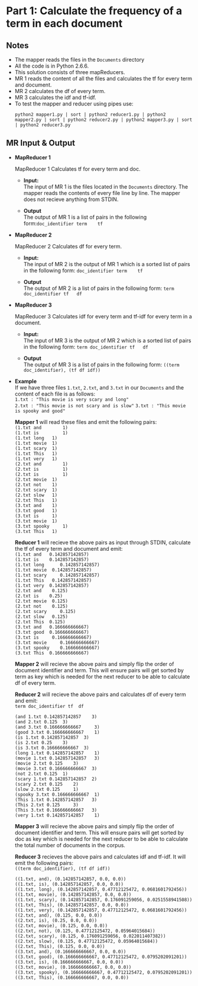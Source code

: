 # Part 1:  Calculate the frequency of a term in each document

## Notes
* The mapper reads the files in the `Documents` directory
* All the code is in Python 2.6.6.
* This solution consists of three mapReducers.
* MR 1 reads the content of all the files and calculates the tf for every term and document.
* MR 2 calculates the df of every term.
* MR 3 calculates the idf and tf-idf.
* To test the mapper and reducer using pipes use:  
    ```
    python2 mapper1.py | sort | python2 reducer1.py | python2 mapper2.py | sort | python2 reducer2.py | python2 mapper3.py | sort | python2 reducer3.py
    ```


## MR Input & Output
* **MapReducer 1**

  MapReducer 1 Calculates tf for every term and doc.
  * **Input:**  
  The input of MR 1 is the files located in the `Documents` directory. The mapper reads the contents of every file line by line. The mapper does not recieve anything from STDIN.
  
  * **Output**  
  The output of MR 1 is a list of pairs in the following form:`doc_identifier term    tf`

* **MapReducer 2**

  MapReducer 2 Calculates df for every term.
  * **Input:**  
  The input of MR 2 is the output of MR 1 which is a sorted list of pairs in the following form: `doc_identifier term    tf`
  
  * **Output**  
  The output of MR 2 is a list of pairs in the following form: `term doc_identifier tf   df`

* **MapReducer 3**

  MapReducer 3 Calculates idf for every term and tf-idf for every term in a document.
  * **Input:**  
  The input of MR 3 is the output of MR 2 which is a sorted list of pairs in the following form: `term doc_identifier tf   df`
  
  * **Output**  
  The output of MR 3 is a list of pairs in the following form: `((term doc_identifier), (tf df idf))`

* **Example**   
If we have three files `1.txt`, `2.txt`, and `3.txt` in our `Documents` and the content of each file is as follows:  
`1.txt : "This movie is very scary and long"`  
`2.txt : "This movie is not scary and is slow"`
`3.txt : "This movie is spooky and good"`  

  **Mapper 1** will read these files and emit the following pairs:  
  `(1.txt and	     1)`  
  `(1.txt is	     1)`  
  `(1.txt long	 1)`  
  `(1.txt movie	 1)`  
  `(1.txt scary	 1)`  
  `(1.txt This	 1)`  
  `(1.txt very	 1)`  
  `(2.txt and	     1)`  
  `(2.txt is	     1)`  
  `(2.txt is    	 1)`  
  `(2.txt movie	 1)`  
  `(2.txt not  	 1)`  
  `(2.txt scary	 1)`  
  `(2.txt slow	 1)`  
  `(2.txt This	 1)`  
  `(3.txt and 	 1)`  
  `(3.txt good	 1)`  
  `(3.txt is  	 1)`  
  `(3.txt movie	 1)`  
  `(3.txt spooky	 1)`  
  `(3.txt This	 1)`  

  **Reducer 1** will recieve the above pairs as input through STDIN, calculate the tf of every term and document and emit:  
  `(1.txt and 	0.142857142857)`  
  `(1.txt is 	0.142857142857)`  
  `(1.txt long  	0.142857142857)`  
  `(1.txt movie	 0.142857142857)`  
  `(1.txt scary 	0.142857142857)`  
  `(1.txt This	 0.142857142857)`  
  `(1.txt very 	0.142857142857)`  
  `(2.txt and	 0.125)`  
  `(2.txt is 	0.25)`  
  `(2.txt movie	 0.125)`  
  `(2.txt not	 0.125)`  
  `(2.txt scary 	0.125)`  
  `(2.txt slow	 0.125)`  
  `(2.txt This 	0.125)`  
  `(3.txt and 	0.166666666667)`  
  `(3.txt good 	0.166666666667)`  
  `(3.txt is 	 0.166666666667)`  
  `(3.txt movie 	0.166666666667)`  
  `(3.txt spooky 	0.166666666667)`  
  `(3.txt This 	0.166666666667)`

  **Mapper 2** will recieve the above pairs and simply flip the order of document identifier and term. This will ensure pairs will get sorted by term as key which is needed for the next reducer to be able to calculate df of every term.


  **Reducer 2** will recieve the above pairs and calculates df of every term and emit:   
  `term doc_identifier tf  df`  

  `(and 1.txt 0.142857142857 	3)`  
  `(and 2.txt 0.125	 3)`  
  `(and 3.txt 0.166666666667	 3)`  
  `(good 3.txt 0.166666666667	 1)`  
  `(is 1.txt 0.142857142857	 3)`  
  `(is 2.txt 0.25	 3)`  
  `(is 3.txt 0.166666666667	 3)`  
  `(long 1.txt 0.142857142857	 1)`  
  `(movie 1.txt 0.142857142857	 3)`  
  `(movie 2.txt 0.125	 3)`  
  `(movie 3.txt 0.166666666667 	3)`  
  `(not 2.txt 0.125	 1)`  
  `(scary 1.txt 0.142857142857 	2)`  
  `(scary 2.txt 0.125	 2)`  
  `(slow 2.txt 0.125	 1)`  
  `(spooky 3.txt 0.166666666667	 1)`  
  `(This 1.txt 0.142857142857 	3)`  
  `(This 2.txt 0.125	 3)`  
  `(This 3.txt 0.166666666667 	3)`  
  `(very 1.txt 0.142857142857	 1)`

  **Mapper 3** will recieve the above pairs and simply flip the order of document identifier and term. This will ensure pairs will get sorted by doc as key which is needed for the next reducer to be able to calculate the total number of documents in the corpus.

  **Reducer 3** recieves the above pairs and calculates idf and tf-idf. It will emit the following pairs:  
  `((term doc_identifier), (tf df idf))`  

  `((1.txt, and), (0.142857142857, 0.0, 0.0))`  
  `((1.txt, is), (0.142857142857, 0.0, 0.0))`  
  `((1.txt, long), (0.142857142857, 0.47712125472, 0.0681601792456))`  
  `((1.txt, movie), (0.142857142857, 0.0, 0.0))`  
  `((1.txt, scary), (0.142857142857, 0.176091259056, 0.0251558941508))`  
  `((1.txt, This), (0.142857142857, 0.0, 0.0))`  
  `((1.txt, very), (0.142857142857, 0.47712125472, 0.0681601792456))`  
  `((2.txt, and), (0.125, 0.0, 0.0))`  
  `((2.txt, is), (0.25, 0.0, 0.0))`  
  `((2.txt, movie), (0.125, 0.0, 0.0))`  
  `((2.txt, not), (0.125, 0.47712125472, 0.05964015684))`  
  `((2.txt, scary), (0.125, 0.176091259056, 0.022011407382))`  
  `((2.txt, slow), (0.125, 0.47712125472, 0.05964015684))`  
  `((2.txt, This), (0.125, 0.0, 0.0))`  
  `((3.txt, and), (0.166666666667, 0.0, 0.0))`  
  `((3.txt, good), (0.166666666667, 0.47712125472, 0.0795202091201))`  
  `((3.txt, is), (0.166666666667, 0.0, 0.0))`  
  `((3.txt, movie), (0.166666666667, 0.0, 0.0))`  
  `((3.txt, spooky), (0.166666666667, 0.47712125472, 0.0795202091201))`  
  `((3.txt, This), (0.166666666667, 0.0, 0.0))`